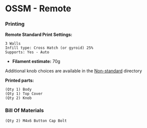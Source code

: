 # OSSM - Remote

### Printing
**Remote Standard Print Settings:**  

    3 Walls
    Infill type: Cross Hatch (or gyroid) 25%
    Supports: Yes - Auto
 - **Filament estimate:** 70g

Additional knob choices are available in the [Non-standard](Non-standard/) directory

**Printed parts:**

    (Qty 1) Body
    (Qty 1) Top Cover
    (Qty 2) Knob

### Bill Of Materials
    (Qty 2) M4x6 Button Cap Bolt